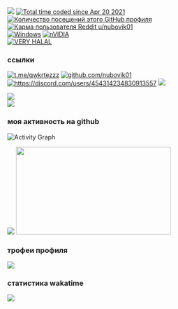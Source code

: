 <img src="https://cdn.discordapp.com/attachments/754717585534353519/953779377756323900/Nikita.png">
<a href="https://wakatime.com/@10f17f85-6757-46ea-9ddb-7d70cabcfd45"><img src="https://wakatime.com/badge/user/10f17f85-6757-46ea-9ddb-7d70cabcfd45.svg" alt="Total time coded since Apr 20 2021"/></a>
<a href="https://github.com/nubovik01"><img src="https://komarev.com/ghpvc/?username=nubovik01&color=red" alt="Количество посещений этого GitHub профиля"></img></a>
<br>
<a href="https://reddit.com/user/nubovik01"><img src="https://img.shields.io/reddit/user-karma/combined/nubovik01?color=5865F2&label=reddit%20karma%20u%2Fnubovik01" alt="Карма пользователя Reddit u/nubovik01"></a>
<br>
<a href="#"><img src="https://img.shields.io/badge/Windows-FCC624?style=for-the-badge&logo=windows&logoColor=white&color=blue" alt="Windows"></a>
<a href="#"><img src="https://img.shields.io/badge/nVIDIA-%2376B900.svg?style=for-the-badge&logo=nVIDIA&logoColor=white" alt="nVIDIA"></a>
<br>
<a href="https://www.youtube.com/watch?v=Azc7A9iKPYk"><img src="https://user-images.githubusercontent.com/49571184/176561273-1e36df3c-8add-455f-b827-5f24e1fa0205.png" alt="VERY HALAL"></a>

### ссылки

<a href="https://t.me/qwkrtezzz"><img src="https://img.shields.io/badge/-@qwkrtezzz-000?&logo=Telegram" alt="t.me/qwkrtezzz"></a>
<a href="https://github.com/nubovik01"><img src="https://img.shields.io/badge/-@nubovik01-000?&logo=GitHub" alt="github.com/nubovik01"></a>
<a href="https://discord.com/users/454314234830913557"><img src="https://img.shields.io/badge/-@nubovik-000?&logo=Discord" alt="https://discord.com/users/454314234830913557"></a>
<a href="mailto:nubovik01@gmail.com"><img src="https://img.shields.io/badge/-nubovik01@gmail.com-000?&logo=Gmail"></a>

<div>
  <img src="https://lanyard.cnrad.dev/api/454314234830913557?theme=dark&bg=36393f">
</div>
<div>
  <a href="https://discord.gg/EJc8UC7yhZ">
    <img src="https://invidget.switchblade.xyz/EJc8UC7yhZ">
  </a>
</div>

### моя активность на github
![Activity Graph](https://activity-graph.herokuapp.com/graph?username=nubovik01&theme=github)

<div>
  <img src="https://github-readme-stats.vercel.app/api?username=nubovik01&count_private=true&show_icons=true&theme=github_dark"/>
  <img height="200em" width="355em" src="https://github-readme-stats.vercel.app/api/top-langs/?username=nubovik01&langs_count=6&layout=compact&theme=github_dark"/>
</div>

### трофеи профиля
<img src="https://github-profile-trophy.vercel.app/?username=nubovik01&column=3&theme=onedark"/>

### статистика wakatime
<div>
  <img src="https://github-readme-stats.vercel.app/api/wakatime?username=nubovik&theme=github_dark"/>
</div>

